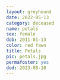```yaml
---
layout: greyhound
date: 2022-05-13
category: deceased
name: petals
sex: female
dob: 2011-01-13
color: red fawn
title: Petals
pic: petals.jpg
permafoster: yes
dod: 2023-08-10
---
```


